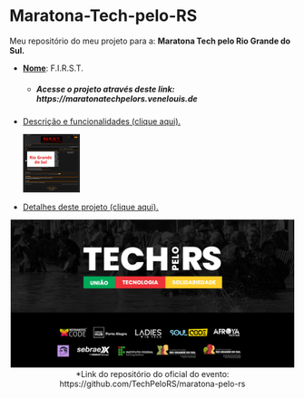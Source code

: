 # Maratona-Tech-pelo-RS
Meu repositório do meu projeto para a: <strong>Maratona Tech pelo Rio Grande do Sul.</strong></br>
<ul>
  <li><b><ins>Nome</ins></b>: F.I.R.S.T.</li>
  <ul><li><h5>Acesse o projeto através deste link: https://maratonatechpelors.venelouis.de </h5></ul></li>
  <li><a href="./descrit">Descrição e funcionalidades (clique aqui).</a></li>
  <p><a href="./descrit"><img src="./descrit/v2.png" width="100px"></a></p>
  <li><a href="./detalhes">Detalhes deste projeto (clique aqui).</a></li>
</ul>
<p align="center"><img src="https://github.com/TechPeloRS/maratona-pelo-rs/blob/main/image/tech-banner.png" width="500px"></a></br>
*Link do repositório do oficial do evento: https://github.com/TechPeloRS/maratona-pelo-rs </p>
